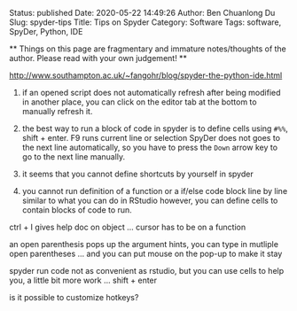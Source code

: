 Status: published
Date: 2020-05-22 14:49:26
Author: Ben Chuanlong Du
Slug: spyder-tips
Title: Tips on Spyder
Category: Software
Tags: software, SpyDer, Python, IDE

**
Things on this page are
fragmentary and immature notes/thoughts of the author.
Please read with your own judgement!
**

<http://www.southampton.ac.uk/~fangohr/blog/spyder-the-python-ide.html>

1. if an opened script does not automatically refresh after being modified in another place,
    you can click on the editor tab at the bottom to manually refresh it.

2. the best way to run a block of code in spyder 
    is to define cells using `#%%`, shift + enter.
    F9 runs current line or selection 
    SpyDer does not goes to the next line automatically, 
    so you have to press the `Down` arrow key to go to the next line manually.

3. it seems that you cannot define shortcuts by yourself in spyder


3. you cannot run definition of a function or a if/else code block line by line 
    similar to what you can do in RStudio
    however, you can define cells to contain blocks of code to run.


ctrl + I gives help doc on object ... cursor has to be on a function

an open parenthesis pops up the argument hints, you can type in mutliple open parentheses ...
and you can put mouse on the pop-up to make it stay 

spyder run code not as convenient as rstudio, 
but you can use cells to help you, a little bit more work ...
shift + enter 

is it possible to customize hotkeys?
